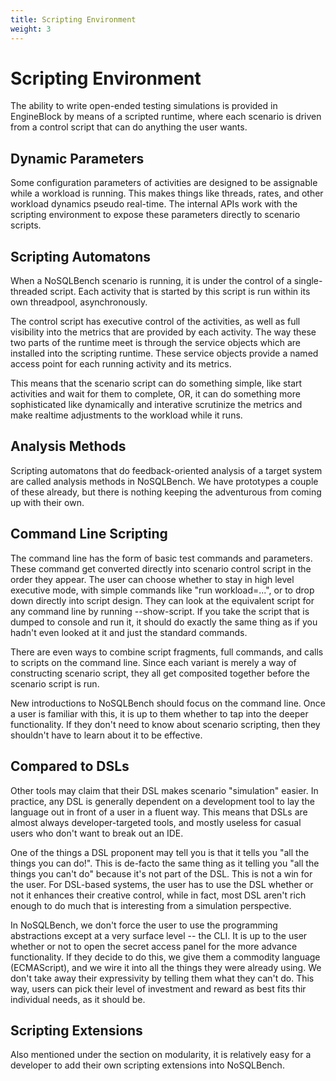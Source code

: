 ```yaml
---
title: Scripting Environment
weight: 3
---
```


# Scripting Environment

The ability to write open-ended testing simulations is provided in EngineBlock by means of a scripted runtime, where
each scenario is driven from a control script that can do anything the user wants.

## Dynamic Parameters

Some configuration parameters of activities are designed to be assignable while a workload is running. This makes things
like threads, rates, and other workload dynamics pseudo real-time. The internal APIs work with the scripting environment
to expose these parameters directly to scenario scripts.

## Scripting Automatons

When a NoSQLBench scenario is running, it is under the control of a single-threaded script. Each activity that is
started by this script is run within its own threadpool, asynchronously.

The control script has executive control of the activities, as well as full visibility into the metrics that are
provided by each activity. The way these two parts of the runtime meet is through the service objects which are
installed into the scripting runtime. These service objects provide a named access point for each running activity and
its metrics.

This means that the scenario script can do something simple, like start activities and wait for them to complete, OR, it
can do something more sophisticated like dynamically and interative scrutinize the metrics and make realtime adjustments
to the workload while it runs.

## Analysis Methods

Scripting automatons that do feedback-oriented analysis of a target system are called analysis methods in NoSQLBench. We
have prototypes a couple of these already, but there is nothing keeping the adventurous from coming up with their own.

## Command Line Scripting

The command line has the form of basic test commands and parameters. These command get converted directly into scenario
control script in the order they appear. The user can choose whether to stay in high level executive mode, with simple
commands like "run workload=...", or to drop down directly into script design. They can look at the equivalent script
for any command line by running --show-script. If you take the script that is dumped to console and run it, it should do
exactly the same thing as if you hadn't even looked at it and just the standard commands.

There are even ways to combine script fragments, full commands, and calls to scripts on the command line. Since each
variant is merely a way of constructing scenario script, they all get composited together before the scenario script is
run.

New introductions to NoSQLBench should focus on the command line. Once a user is familiar with this, it is up to them
whether to tap into the deeper functionality. If they don't need to know about scenario scripting, then they shouldn't
have to learn about it to be effective.

## Compared to DSLs

Other tools may claim that their DSL makes scenario "simulation" easier. In practice, any DSL is generally dependent on
a development tool to lay the language out in front of a user in a fluent way. This means that DSLs are almost always
developer-targeted tools, and mostly useless for casual users who don't want to break out an IDE.

One of the things a DSL proponent may tell you is that it tells you "all the things you can do!". This is de-facto the
same thing as it telling you "all the things you can't do" because it's not part of the DSL. This is not a win for the
user. For DSL-based systems, the user has to use the DSL whether or not it enhances their creative control, while in
fact, most DSL aren't rich enough to do much that is interesting from a simulation perspective.

In NoSQLBench, we don't force the user to use the programming abstractions except at a very surface level -- the CLI. It
is up to the user whether or not to open the secret access panel for the more advance functionality. If they decide to
do this, we give them a commodity language (ECMAScript), and we wire it into all the things they were already using. We
don't take away their expressivity by telling them what they can't do. This way, users can pick their level of
investment and reward as best fits thir individual needs, as it should be.

## Scripting Extensions

Also mentioned under the section on modularity, it is relatively easy for a developer to add their own scripting
extensions into NoSQLBench.
